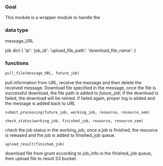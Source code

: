 ### Goal
This module is a wrapper module to handle the 

### data type
message_URL

job dict
{
    'ip':
    'job_id':
    'upload_file_path':
    'download_file_name':
}


### functions
```python
pull_file(message_URL, future_job)
```
pull information from *URL*, receive the message and then delete the received message. Download file specified in the message, once the file is successful download, the file path is added to *future_job*; if the download is failed, the download will be retried. if failed again, proper log is added and the message is added back to *URL*

```
submit_processing(future_job, working_job, resource, resource_sem)
```



```
check_status(working_job, finished_job, resource, resource_sem)
```
check the job status in the working_job, once a job is finished, the resource is released and the job is added to finished_job queue.


```
upload_result(finished_job)
```
download file from grunt according to job_info in the finished_job queue, then upload file to result S3 bucket.